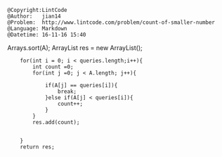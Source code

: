 ```
@Copyright:LintCode
@Author:   jian14
@Problem:  http://www.lintcode.com/problem/count-of-smaller-number
@Language: Markdown
@Datetime: 16-11-16 15:40
```

Arrays.sort(A);
		ArrayList<Integer> res = new ArrayList<Integer>();
		
		for(int i = 0; i < queries.length;i++){
			int count =0;
			for(int j =0; j < A.length; j++){
				
				if(A[j] == queries[i]){
					break;
				}else if(A[j] < queries[i]){
					count++;
				}	
			}
			res.add(count);
			
			
		}
		return res;